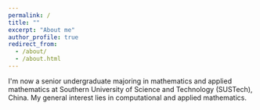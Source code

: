 ```yaml
---
permalink: /
title: ""
excerpt: "About me"
author_profile: true
redirect_from: 
  - /about/
  - /about.html
---
```


I'm now a senior undergraduate majoring in mathematics and applied mathematics at Southern University of Science and Technology (SUSTech), China. My general interest lies in computational and applied mathematics.
